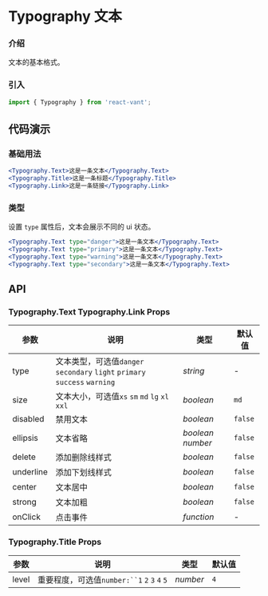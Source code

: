 # Typography 文本

### 介绍

文本的基本格式。


### 引入

```js
import { Typography } from 'react-vant';
```

## 代码演示

### 基础用法

```jsx
<Typography.Text>这是一条文本</Typography.Text>
<Typography.Title>这是一条标题</Typography.Title>
<Typography.Link>这是一条链接</Typography.Link>
```

### 类型

设置 `type` 属性后，文本会展示不同的 ui 状态。

```jsx
<Typography.Text type="danger">这是一条文本</Typography.Text>
<Typography.Text type="primary">这是一条文本</Typography.Text>
<Typography.Text type="warning">这是一条文本</Typography.Text>
<Typography.Text type="secondary">这是一条文本</Typography.Text>
```

## API

### Typography.Text Typography.Link Props

| 参数 | 说明 | 类型 | 默认值 |
| --- | --- | --- | --- |
| type | 文本类型，可选值`danger` ` secondary` `light` `primary` `success` `warning ` | _string_ | - |
| size | 文本大小，可选值`xs` `sm` `md` `lg` `xl` `xxl` | _boolean_ | `md` |
| disabled | 禁用文本 | _boolean_ | `false` |
| ellipsis | 文本省略 | _boolean_ _number_ | `false` |
| delete | 添加删除线样式 | _boolean_ | `false` |
| underline | 添加下划线样式 | _boolean_ | `false` |
| center | 文本居中 | _boolean_ | `false` |
| strong | 文本加粗 | _boolean_ | `false` |
| onClick | 点击事件 | _function_ | - |

### Typography.Title Props

| 参数  | 说明                                           | 类型     | 默认值 |
| ----- | ---------------------------------------------- | -------- | ------ |
| level | 重要程度，可选值` number:``1 ` `2` `3` `4` `5` | _number_ | `4`    |
